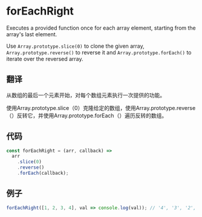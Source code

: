 # forEachRight

Executes a provided function once for each array element, starting from the array's last element.

Use `Array.prototype.slice(0)` to clone the given array, `Array.prototype.reverse()` to reverse it and `Array.prototype.forEach()` to iterate over the reversed array.

## 翻译

从数组的最后一个元素开始，对每个数组元素执行一次提供的功能。

使用Array.prototype.slice（0）克隆给定的数组，使用Array.prototype.reverse（）反转它，并使用Array.prototype.forEach（）遍历反转的数组。

## 代码

```js
const forEachRight = (arr, callback) =>
  arr
    .slice(0)
    .reverse()
    .forEach(callback);
```

## 例子

```js
forEachRight([1, 2, 3, 4], val => console.log(val)); // '4', '3', '2', '1'
```
